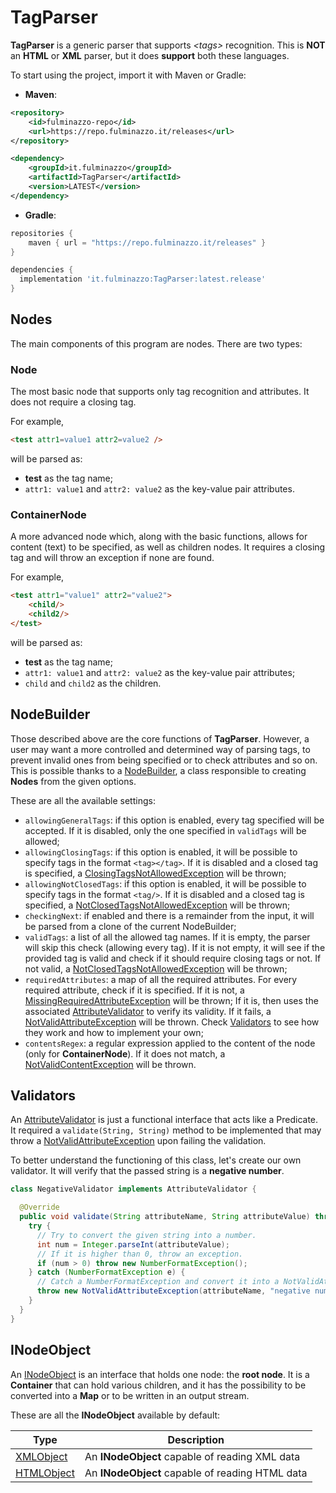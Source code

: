 # TagParser
**TagParser** is a generic parser that supports _&#60;tags&#62;_ recognition.
This is **NOT** an **HTML** or **XML** parser, but it does **support** both these languages.

To start using the project, import it with Maven or Gradle:
- **Maven**:
```xml
<repository>
    <id>fulminazzo-repo</id>
    <url>https://repo.fulminazzo.it/releases</url>
</repository>
```
```xml
<dependency>
    <groupId>it.fulminazzo</groupId>
    <artifactId>TagParser</artifactId>
    <version>LATEST</version>
</dependency>
```
- **Gradle**:
```groovy
repositories {
    maven { url = "https://repo.fulminazzo.it/releases" }
}

dependencies {
  implementation 'it.fulminazzo:TagParser:latest.release'
}
```

## Nodes
The main components of this program are nodes. There are two types:

### Node
The most basic node that supports only tag recognition and attributes.
It does not require a closing tag.

For example, 
```html
<test attr1=value1 attr2=value2 />
```
will be parsed as:
- **test** as the tag name;
- `attr1: value1` and `attr2: value2` as the key-value pair attributes.

### ContainerNode
A more advanced node which, along with the basic functions, allows for content (text) to be specified, as well as children nodes.
It requires a closing tag and will throw an exception if none are found.

For example,
```html
<test attr1="value1" attr2="value2">
    <child/>
    <child2/>
</test>
```
will be parsed as:
- **test** as the tag name;
- `attr1: value1` and `attr2: value2` as the key-value pair attributes;
- `child` and `child2` as the children.

## NodeBuilder
Those described above are the core functions of **TagParser**.
However, a user may want a more controlled and determined way of parsing tags, to prevent invalid ones from being specified or to check attributes and so on.
This is possible thanks to a [NodeBuilder](src/main/java/it/fulminazzo/tagparser/nodes/NodeBuilder.java),
a class responsible to creating **Nodes** from the given options.

These are all the available settings:
- `allowingGeneralTags`: if this option is enabled, every tag specified will be accepted.
  If it is disabled, only the one specified in `validTags` will be allowed;
- `allowingClosingTags`: if this option is enabled, it will be possible to specify tags in the format `<tag></tag>`.
  If it is disabled and a closed tag is specified, a [ClosingTagsNotAllowedException](src/main/java/it/fulminazzo/tagparser/nodes/exceptions/ClosingTagsNotAllowedException.java) will be thrown;
- `allowingNotClosedTags`: if this option is enabled, it will be possible to specify tags in the format `<tag/>`.
  If it is disabled and a closed tag is specified, a [NotClosedTagsNotAllowedException](src/main/java/it/fulminazzo/tagparser/nodes/exceptions/NotClosedTagsNotAllowedException.java) will be thrown;
- `checkingNext`: if enabled and there is a remainder from the input, it will be parsed from a clone of the current NodeBuilder;
- `validTags`: a list of all the allowed tag names.
If it is empty, the parser will skip this check (allowing every tag).
If it is not empty, it will see if the provided tag is valid and check if it should require closing tags or not.
If not valid, a [NotClosedTagsNotAllowedException](src/main/java/it/fulminazzo/tagparser/nodes/exceptions/NotValidTagException.java) will be thrown;
- `requiredAttributes`: a map of all the required attributes.
For every required attribute, check if it is specified.
If it is not, a [MissingRequiredAttributeException](src/main/java/it/fulminazzo/tagparser/nodes/exceptions/MissingRequiredAttributeException.java) will be thrown;
If it is, then uses the associated [AttributeValidator](src/main/java/it/fulminazzo/tagparser/nodes/validators/AttributeValidator.java) 
to verify its validity.
If it fails, a [NotValidAttributeException](src/main/java/it/fulminazzo/tagparser/nodes/exceptions/NotValidAttributeException.java) will be thrown.
Check [Validators](#validators) to see how they work and how to implement your own;
- `contentsRegex`: a regular expression applied to the content of the node (only for **ContainerNode**).
If it does not match, a [NotValidContentException](src/main/java/it/fulminazzo/tagparser/nodes/exceptions/NotValidContentException.java) will be thrown.

## Validators
An [AttributeValidator](src/main/java/it/fulminazzo/tagparser/nodes/validators/AttributeValidator.java)
is just a functional interface that acts like a Predicate.
It required a `validate(String, String)` method to be implemented that may throw a [NotValidAttributeException](src/main/java/it/fulminazzo/tagparser/nodes/exceptions/NotValidAttributeException.java)
upon failing the validation.

To better understand the functioning of this class, let's create our own validator.
It will verify that the passed string is a **negative number**.
```java
class NegativeValidator implements AttributeValidator {

  @Override
  public void validate(String attributeName, String attributeValue) throws NotValidAttributeException {
    try {
      // Try to convert the given string into a number.
      int num = Integer.parseInt(attributeValue);
      // If it is higher than 0, throw an exception.
      if (num > 0) throw new NumberFormatException();
    } catch (NumberFormatException e) {
      // Catch a NumberFormatException and convert it into a NotValidAttributeException
      throw new NotValidAttributeException(attributeName, "negative number", attributeValue);
    }
  }
}
```

## INodeObject
An [INodeObject](src/main/java/it/fulminazzo/tagparser/markup/INodeObject.java) is an interface that holds one node: the **root node**.
It is a **Container** that can hold various children, and it has the possibility to be converted into a **Map** or to be written in an output stream.

These are all the **INodeObject** available by default:

| Type                                                                       | Description                                     |
|----------------------------------------------------------------------------|-------------------------------------------------|
| [XMLObject](src/main/java/it/fulminazzo/tagparser/markup/XMLObject.java)   | An **INodeObject** capable of reading XML data  |
| [HTMLObject](src/main/java/it/fulminazzo/tagparser/markup/HTMLObject.java) | An **INodeObject** capable of reading HTML data |